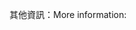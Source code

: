 <span data-ttu-id="0a755-101">其他資訊：</span><span class="sxs-lookup"><span data-stu-id="0a755-101">More information:</span></span>